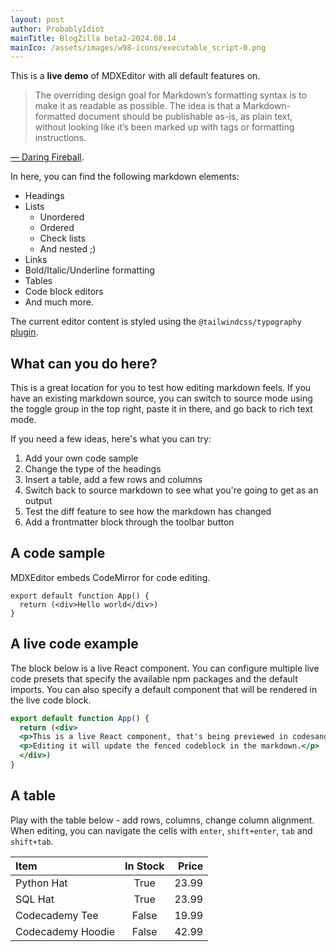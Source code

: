 ```yaml
---
layout: post
author: ProbablyIdiot
mainTitle: BlogZilla beta2-2024.08.14
mainIco: /assets/images/w98-icons/executable_script-0.png
---
```

This is a **live demo** of MDXEditor with all default features on.

> The overriding design goal for Markdown’s formatting syntax is to make it as readable as possible.
> The idea is that a Markdown-formatted document should be publishable as-is, as plain text,
> without looking like it’s been marked up with tags or formatting instructions.

[— Daring Fireball](https://daringfireball.net/projects/markdown/).

In here, you can find the following markdown elements:

* Headings
* Lists
  * Unordered
  * Ordered
  * Check lists
  * And nested ;)
* Links
* Bold/Italic/Underline formatting
* Tables
* Code block editors
* And much more.

The current editor content is styled using the `@tailwindcss/typography` [plugin](https://tailwindcss.com/docs/typography-plugin).

## What can you do here?

This is a great location for you to test how editing markdown feels. If you have an existing markdown source, you can switch to source mode using the toggle group in the top right, paste it in there, and go back to rich text mode.

If you need a few ideas, here's what you can try:

1. Add your own code sample
2. Change the type of the headings
3. Insert a table, add a few rows and columns
4. Switch back to source markdown to see what you're going to get as an output
5. Test the diff feature to see how the markdown has changed
6. Add a frontmatter block through the toolbar button

## A code sample

MDXEditor embeds CodeMirror for code editing.

```tsx
export default function App() {
  return (<div>Hello world</div>)
}
```

## A live code example

The block below is a live React component. You can configure multiple live code presets that specify the available npm packages and the default imports. You can also specify a default component that will be rendered in the live code block.

```jsx live
export default function App() {
  return (<div>
  <p>This is a live React component, that's being previewed in codesandbox. </p>
  <p>Editing it will update the fenced codeblock in the markdown.</p>
  </div>)
}
```

## A table

Play with the table below - add rows, columns, change column alignment. When editing,
you can navigate the cells with `enter`, `shift+enter`, `tab` and `shift+tab`.

| Item              | In Stock | Price |
| :---------------- | :------: | ----: |
| Python Hat        |   True   | 23.99 |
| SQL Hat           |   True   | 23.99 |
| Codecademy Tee    |   False  | 19.99 |
| Codecademy Hoodie |   False  | 42.99 |